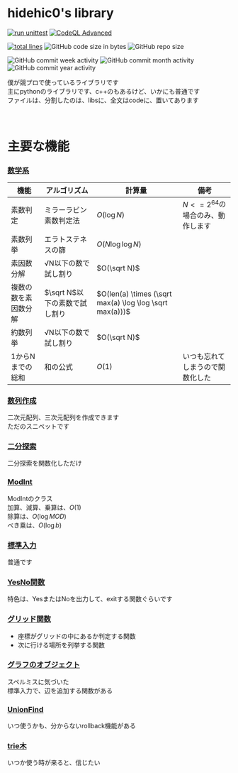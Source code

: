 # hidehic0's library

[![run unittest](https://github.com/hidehic0/library/actions/workflows/unittest.yml/badge.svg?branch=main)](https://github.com/hidehic0/library/actions/workflows/unittest.yml)
[![CodeQL Advanced](https://github.com/hidehic0/library/actions/workflows/codeql.yml/badge.svg)](https://github.com/hidehic0/library/actions/workflows/codeql.yml)
</br>

[![total lines](https://tokei.rs/b1/github/hidehic0/library)](https://github.com/XAMPPRocky/tokei)
![GitHub code size in bytes](https://img.shields.io/github/languages/code-size/hidehic0/library)
![GitHub repo size](https://img.shields.io/github/repo-size/hidehic0/library)

![GitHub commit week activity](https://img.shields.io/github/commit-activity/w/hidehic0/library)
![GitHub commit month activity](https://img.shields.io/github/commit-activity/m/hidehic0/library)
![GitHub commit year activity](https://img.shields.io/github/commit-activity/y/hidehic0/library)

僕が競プロで使っているライブラリです</br>
主にpythonのライブラリです、c++のもあるけど、いかにも普通です</br>
ファイルは、分割したのは、libsに、全文はcodeに、置いてあります</br>
</br></br>

# 主要な機能

### [数学系](libs/math_func.py)
|機能|アルゴリズム|計算量|備考|
|--|--|--|--|
|素数判定|ミラーラビン素数判定法|$`O(\log N)`$|$`N <= 2^{64}`$の場合のみ、動作します|
|素数列挙|エラトステネスの篩|$`O(N \log \log N)`$||
|素因数分解|√N以下の数で試し割り|$`O(\sqrt N)`$||
|複数の数を素因数分解|$`\sqrt N`$以下の素数で試し割り|$`O(len(a) \times (\sqrt max(a) \log \log \sqrt max(a)))`$||
|約数列挙|√N以下の数で試し割り|$`O(\sqrt N)`$||
|1からNまでの総和|和の公式|$`O(1)`$|いつも忘れてしまうので関数化した|

### [数列作成](libs/array_create.py)
二次元配列、三次元配列を作成できます</br>
ただのスニペットです

### [二分探索](libs/binary_search.py)
二分探索を関数化しただけ

### [ModInt](libs/modint.py)
ModIntのクラス</br>
加算、減算、乗算は、$`O(1)`$</br>
除算は、$`O(\log MOD)`$</br>
べき乗は、$O(\log b)$

### [標準入力](libs/standard_input.py)
普通です

### [YesNo関数](libs/yn_func.py)
特色は、YesまたはNoを出力して、exitする関数ぐらいです

### [グリッド関数](libs/grid.py)
* 座標がグリッドの中にあるか判定する関数
* 次に行ける場所を列挙する関数

### [グラフのオブジェクト](libs/grath.py)
スペルミスに気づいた</br>
標準入力で、辺を追加する関数がある

### [UnionFind](libs/unionfind.py)
いつ使うかも、分からないrollback機能がある

### [trie木](libs/trie.py)
いつか使う時が来ると、信じたい
